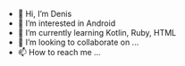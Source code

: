 - 👋 Hi, I’m Denis
- 👀 I’m interested in Android
- 🌱 I’m currently learning Kotlin, Ruby, HTML
- 💞️ I’m looking to collaborate on ...
- 📫 How to reach me ...

<!---
p-d-n/p-d-n is a ✨ special ✨ repository because its `README.md` (this file) appears on your GitHub profile.
You can click the Preview link to take a look at your changes.
--->
